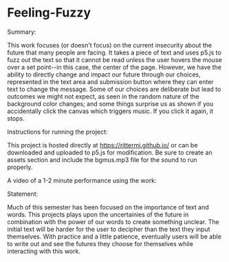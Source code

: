 # Feeling-Fuzzy

Summary: 

This work focuses (or doesn't focus) on the current insecurity about the future that many people are facing. It takes a piece of text and uses p5.js to fuzz out the text so that it cannot be read unless the user hovers the mouse over a set point--in this case, the center of the page. However, we have the ability to directly change and impact our future through our choices, represented in the text area and submission button where they can enter text to change the message. Some of our choices are deliberate but lead to outcomes we might not expect, as seen in the random nature of the background color changes; and some things surprise us as shown if you accidentally click the canvas which triggers music. If you click it again, it stops.

Instructions for running the project:

This project is hosted directly at https://rittermi.github.io/ or can be downloaded and uploaded to p5.js for modification. Be sure to create an assets section and include the bgmus.mp3 file for the sound to run properly. 

A video of a 1-2 minute performance using the work:

Statement: 

Much of this semester has been focused on the importance of text and words. This projects plays upon the uncertainies of the future in combination with the power of our words to create something unclear. The initial text will be harder for the user to decipher than the text they input themselves. With practice and a little patience, eventually users will be able to write out and see the futures they choose for themselves while interacting with this work.
